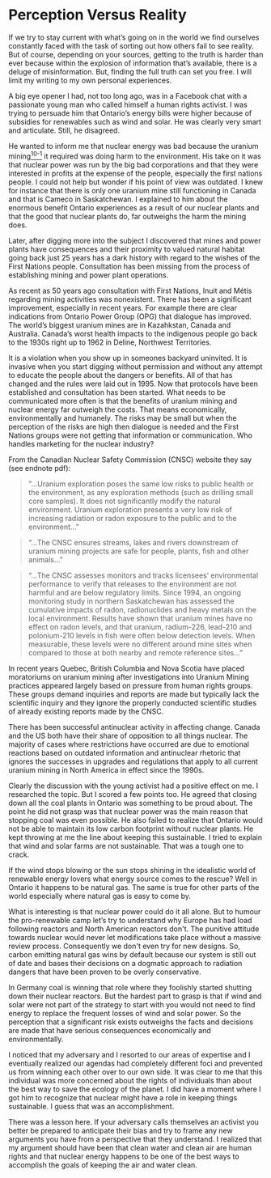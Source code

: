 # Perception Versus Reality

If we try to stay current with what’s going on in the world we find ourselves constantly faced with the task of sorting out how others fail to see reality. But of course, depending on your sources, getting to the truth is harder than ever because within the explosion of information that’s available, there is a deluge of misinformation. But, finding the full truth can set you free. I will limit my writing to my own personal experiences.

A big eye opener I had, not too long ago, was in a Facebook chat with a passionate young man who called himself a human rights activist. I was trying to persuade him that Ontario’s energy bills were higher because of subsidies for renewables such as wind and solar. He was clearly very smart and articulate. Still, he disagreed.

He wanted to inform me that nuclear energy was bad because the uranium mining<a href="#ch10-1"><sup>10-1</sup></a> it required was doing harm to the environment. His take on it was that nuclear power was run by the big bad corporations and that they were interested in profits at the expense of the people, especially the first nations people. I could not help but wonder if his point of view was outdated. I knew for instance that there is only one uranium mine still functioning in Canada and that is Cameco in Saskatchewan. I explained to him about the enormous benefit Ontario experiences as a result of our nuclear plants and that the good that nuclear plants do, far outweighs the harm the mining does.

Later, after digging more into the subject I discovered that mines and power plants have consequences and their proximity to valued natural habitat going back just 25 years has a dark history with regard to the wishes of the First Nations people. Consultation has been missing from the process of establishing mining and power plant operations.

As recent as 50 years ago consultation with First Nations, Inuit and Métis regarding mining activities was nonexistent. There has been a significant improvement, especially in recent years. For example there are clear indications from Ontario Power Group (OPG) that dialogue has improved. The world’s biggest uranium mines are in Kazahkstan, Canada and Australia. Canada’s worst health impacts to the indigenous people go back to the 1930s right up to 1962 in Deline, Northwest Territories.

It is a violation when you show up in someones backyard uninvited. It is invasive when you start digging without permission and without any attempt to educate the people about the dangers or benefits. All of that has changed and the rules were laid out in 1995. Now that protocols have been established and consultation has been started. What needs to be communicated more often is that the benefits of uranium mining and nuclear energy far outweigh the costs. That means economically, environmentally and humanely. The risks may be small but when the perception of the risks are high then dialogue is needed and the First Nations groups were not getting that information or communication. Who handles marketing for the nuclear industry?

From the Canadian Nuclear Safety Commission (CNSC) website they say (see endnote pdf):

>"...Uranium exploration poses the same low risks to public health or the environment, as any exploration methods (such as drilling small core samples). It does not significantly modify the natural environment. Uranium exploration presents a very low risk of increasing radiation or radon exposure to the public and to the environment…"

>“...The CNSC ensures streams, lakes and rivers downstream of uranium mining projects are safe for people, plants, fish and other animals…"

>“...The CNSC assesses monitors and tracks licensees’ environmental performance to verify that releases to the environment are not harmful and are below regulatory limits. Since 1994, an ongoing monitoring study in northern Saskatchewan has assessed the cumulative impacts of radon, radionuclides and heavy metals on the local environment. Results have shown that uranium mines have no effect on radon levels, and that uranium, radium-226, lead-210 and polonium-210 levels in fish were often below detection levels. When measurable, these levels were no different around mine sites when compared to those at both nearby and remote reference sites..."

In recent years Quebec, British Columbia and Nova Scotia have placed moratoriums on uranium mining after investigations into Uranium Mining practices appeared largely based on pressure from human rights groups. These groups demand inquiries and reports are made but typically lack the scientific inquiry and they ignore the properly conducted scientific studies of already existing reports made by the CNSC.

There has been successful antinuclear activity in affecting change. Canada and the US both have their share of opposition to all things nuclear. The majority of cases where restrictions have occurred are due to emotional reactions based on outdated information and antinuclear rhetoric that ignores the successes in upgrades and regulations that apply to all current uranium mining in North America in effect since the 1990s.&nbsp;&nbsp;

Clearly the discussion with the young activist had a positive effect on me. I researched the topic. But I scored a few points too. He agreed that closing down all the coal plants in Ontario was something to be proud about. The point he did not grasp was that nuclear power was the main reason that stopping coal was even possible. He also failed to realize that Ontario would not be able to maintain its low carbon footprint without nuclear plants. He kept throwing at me the line about keeping this sustainable. I tried to explain that wind and solar farms are not sustainable. That was a tough one to crack.

If the wind stops blowing or the sun stops shining in the idealistic world of renewable energy lovers what energy source comes to the rescue? Well in Ontario it happens to be natural gas. The same is true for other parts of the world especially where natural gas is easy to come by.

What is interesting is that nuclear power could do it all alone. But to humour the pro-renewable camp let’s try to understand why Europe has had load following reactors and North American reactors don't. The punitive attitude towards nuclear would never let modifications take place without a massive review process. Consequently we don't even try for new designs. So, carbon emitting natural gas wins by default because our system is still out of date and bases their decisions on a dogmatic approach to radiation dangers that have been proven to be overly conservative.

In Germany coal is winning that role where they foolishly started shutting down their nuclear reactors. But the hardest part to grasp is that if wind and solar were not part of the strategy to start with you would not need to find energy to replace the frequent losses of wind and solar power. So the perception that a significant risk exists outweighs the facts and decisions are made that have serious consequences economically and environmentally.

I noticed that my adversary and I resorted to our areas of expertise and I eventually realized our agendas had completely different foci and prevented us from winning each other over to our own side. It was clear to me that this individual was more concerned about the rights of individuals than about the best way to save the ecology of the planet. I did have a moment where I got him to recognize that nuclear might have a role in keeping things sustainable. I guess that was an accomplishment.

There was a lesson here. If your adversary calls themselves an activist you better be prepared to anticipate their bias and try to frame any new arguments you have from a perspective that they understand. I realized that my argument should have been that clean water and clean air are human rights and that nuclear energy happens to be one of the best ways to accomplish the goals of keeping the air and water clean.
